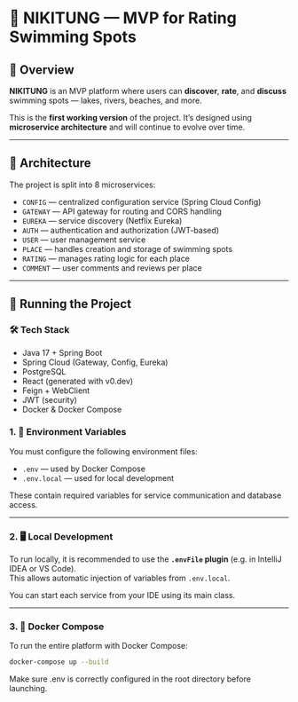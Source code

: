 # 🐬 NIKITUNG — MVP for Rating Swimming Spots

## 📌 Overview

**NIKITUNG** is an MVP platform where users can **discover**, **rate**, and **discuss** swimming spots — lakes, rivers, beaches, and more.

This is the **first working version** of the project. It’s designed using **microservice architecture** and will continue to evolve over time.

---

## 🧩 Architecture

The project is split into 8 microservices:

- `CONFIG` — centralized configuration service (Spring Cloud Config)
- `GATEWAY` — API gateway for routing and CORS handling
- `EUREKA` — service discovery (Netflix Eureka)
- `AUTH` — authentication and authorization (JWT-based)
- `USER` — user management service
- `PLACE` — handles creation and storage of swimming spots
- `RATING` — manages rating logic for each place
- `COMMENT` — user comments and reviews per place

---

## 🚀 Running the Project

### 🛠️ Tech Stack

- Java 17 + Spring Boot
- Spring Cloud (Gateway, Config, Eureka)
- PostgreSQL
-  React (generated with v0.dev)
-  Feign + WebClient
-  JWT (security)
-  Docker & Docker Compose

### 1. 📄 Environment Variables

You must configure the following environment files:

- `.env` — used by Docker Compose
- `.env.local` — used for local development

These contain required variables for service communication and database access.

---

### 2. 🖥️ Local Development

To run locally, it is recommended to use the **`.envFile` plugin** (e.g. in IntelliJ IDEA or VS Code).  
This allows automatic injection of variables from `.env.local`.

You can start each service from your IDE using its main class.

---

### 3. 🐳 Docker Compose

To run the entire platform with Docker Compose:

```bash
docker-compose up --build
```

Make sure .env is correctly configured in the root directory before launching.
